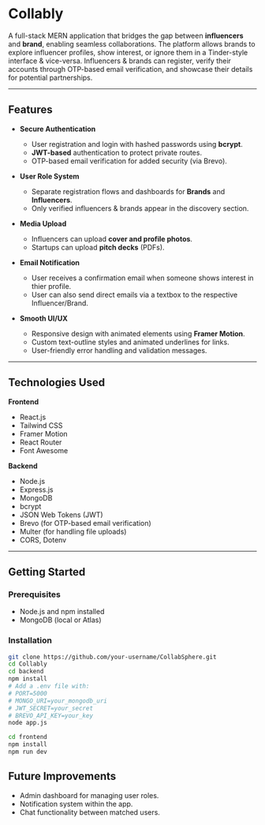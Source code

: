 # Collably

A full-stack MERN application that bridges the gap between **influencers** and **brand**, enabling seamless collaborations. The platform allows brands to explore influencer profiles, show interest, or ignore them in a Tinder-style interface & vice-versa. Influencers & brands can register, verify their accounts through OTP-based email verification, and showcase their details for potential partnerships.

---

## Features

- **Secure Authentication**
  - User registration and login with hashed passwords using **bcrypt**.
  - **JWT-based** authentication to protect private routes.
  - OTP-based email verification for added security (via Brevo).

- **User Role System**
  - Separate registration flows and dashboards for **Brands** and **Influencers**.
  - Only verified influencers & brands appear in the discovery section.

- **Media Upload**
  - Influencers can upload **cover and profile photos**.
  - Startups can upload **pitch decks** (PDFs).

- **Email Notification**
  - User receives a confirmation email when someone shows interest in thier profile.
  - User can also send direct emails via a textbox to the respective Influencer/Brand.

- **Smooth UI/UX**
  - Responsive design with animated elements using **Framer Motion**.
  - Custom text-outline styles and animated underlines for links.
  - User-friendly error handling and validation messages.

---

## Technologies Used

**Frontend**
- React.js
- Tailwind CSS
- Framer Motion
- React Router
- Font Awesome

**Backend**
- Node.js
- Express.js
- MongoDB
- bcrypt
- JSON Web Tokens (JWT)
- Brevo (for OTP-based email verification)
- Multer (for handling file uploads)
- CORS, Dotenv

---

## Getting Started

### Prerequisites

- Node.js and npm installed
- MongoDB (local or Atlas)

### Installation

```bash
git clone https://github.com/your-username/CollabSphere.git
cd Collably
cd backend
npm install
# Add a .env file with:
# PORT=5000
# MONGO_URI=your_mongodb_uri
# JWT_SECRET=your_secret
# BREVO_API_KEY=your_key
node app.js
```
```bash
cd frontend
npm install
npm run dev
```

## Future Improvements
- Admin dashboard for managing user roles.
- Notification system within the app.
- Chat functionality between matched users.



